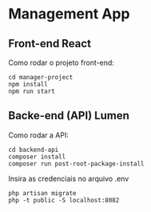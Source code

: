 # Management App

## Front-end React

Como rodar o projeto front-end:
```
cd manager-project
npm install
npm run start
```

## Backe-end (API) Lumen

Como rodar a API:
```
cd backend-api
composer install
composer run post-root-package-install
````
Insira as credenciais no arquivo .env
````
php artisan migrate
php -t public -S localhost:8082
````